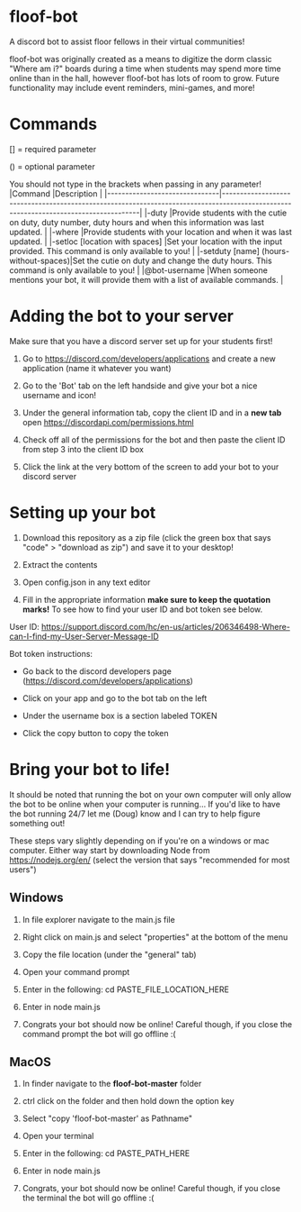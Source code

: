 # floof-bot
A discord bot to assist floor fellows in their virtual communities!

floof-bot was originally created as a means to digitize the dorm classic "Where am i?" boards during a time when students may spend more time online than in the hall, however floof-bot has lots of room to grow. Future functionality may include event reminders, mini-games, and more!

# Commands
[] = required parameter

() = optional parameter

You should not type in the brackets when passing in any parameter!
|Command                        |Description                                                                                                                          |
|-------------------------------|-------------------------------------------------------------------------------------------------------------------------------------|
|-duty                          |Provide students with the cutie on duty, duty number, duty hours and when this information was last updated.                         |
|-where                         |Provide students with your location and when it was last updated.                                                                     |
|-setloc [location with spaces] |Set your location with the input provided. This command is only available to you!                                                    |
|-setduty [name] (hours-without-spaces)|Set the cutie on duty and change the duty hours. This command is only available to you!                                       |
|@bot-username                  |When someone mentions your bot, it will provide them with a list of available commands.                                               |


# Adding the bot to your server
Make sure that you have a discord server set up for your students first!
1. Go to https://discord.com/developers/applications and create a new application (name it whatever you want)

2. Go to the 'Bot' tab on the left handside and give your bot a nice username and icon!

2. Under the general information tab, copy the client ID and in a <strong>new tab</strong> open https://discordapi.com/permissions.html

3. Check off all of the permissions for the bot and then paste the client ID from step 3 into the client ID box

4. Click the link at the very bottom of the screen to add your bot to your discord server

# Setting up your bot
1. Download this repository as a zip file (click the green box that says "code" > "download as zip") and save it to your desktop!

2. Extract the contents

3. Open config.json in any text editor

4. Fill in the appropriate information <b>make sure to keep the quotation marks!</b> To see how to find your user ID and bot token see below.

User ID: https://support.discord.com/hc/en-us/articles/206346498-Where-can-I-find-my-User-Server-Message-ID

Bot token instructions:

* Go back to the discord developers page (https://discord.com/developers/applications)

* Click on your app and go to the bot tab on the left

* Under the username box is a section labeled TOKEN

* Click the copy button to copy the token

# Bring your bot to life!
It should be noted that running the bot on your own computer will only allow the bot to be online when your computer is running... If you'd like to have the bot running 24/7 let me (Doug) know and I can try to help figure something out!

These steps vary slightly depending on if you're on a windows or mac computer. Either way start by downloading Node from https://nodejs.org/en/ (select the version that says "recommended for most users")

<h2> Windows </h2>

1. In file explorer navigate to the main.js file

2. Right click on main.js and select "properties" at the bottom of the menu

3. Copy the file location (under the "general" tab)

4. Open your command prompt

5. Enter in the following: cd PASTE_FILE_LOCATION_HERE

6. Enter in node main.js

7. Congrats your bot should now be online! Careful though, if you close the command prompt the bot will go offline :(

<h2> MacOS </h2>

1. In finder navigate to the <b>floof-bot-master</b> folder

2. ctrl click on the folder and then hold down the option key

3. Select "copy 'floof-bot-master' as Pathname"

4. Open your terminal

5. Enter in the following: cd PASTE_PATH_HERE

6. Enter in node main.js

7. Congrats, your bot should now be online! Careful though, if you close the terminal the bot will go offline :(
